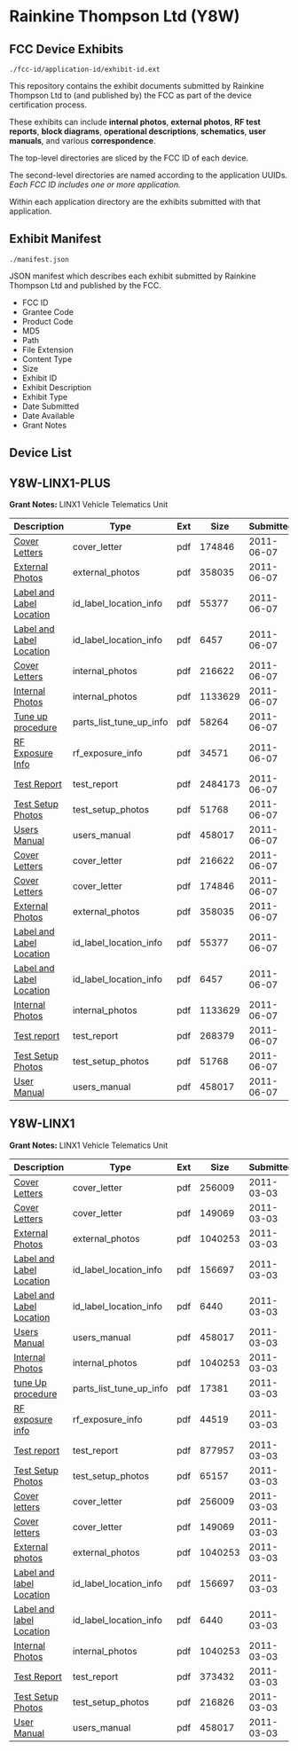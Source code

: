 # Rainkine Thompson Ltd (Y8W)
## FCC Device Exhibits

```
./fcc-id/application-id/exhibit-id.ext
```

This repository contains the exhibit documents submitted by Rainkine Thompson Ltd to (and published by) the FCC as part of the device certification process.

These exhibits can include **internal photos**, **external photos**, **RF test reports**, **block diagrams**, **operational descriptions**, **schematics**, **user manuals**, and various **correspondence**.

The top-level directories are sliced by the FCC ID of each device.

The second-level directories are named according to the application UUIDs. *Each FCC ID includes one or more application.*

Within each application directory are the exhibits submitted with that application. 

## Exhibit Manifest

```
./manifest.json
```

JSON manifest which describes each exhibit submitted by Rainkine Thompson Ltd and published by the FCC.

- FCC ID
- Grantee Code
- Product Code
- MD5
- Path
- File Extension
- Content Type
- Size
- Exhibit ID
- Exhibit Description
- Exhibit Type
- Date Submitted
- Date Available
- Grant Notes

## Device List
## Y8W-LINX1-PLUS
**Grant Notes:** LINX1 Vehicle Telematics Unit

| Description | Type | Ext | Size | Submitted | Available |
| ----------- | ---- | --- | ---- | --------- | --------- |
| [Cover Letters](Y8W-LINX1-PLUS/ff2d156baa120cc3ebb5462fa5de00a8/1478785.pdf) | cover_letter | pdf | 174846 | 2011-06-07 | 2011-06-08 |
| [External Photos](Y8W-LINX1-PLUS/ff2d156baa120cc3ebb5462fa5de00a8/1478786.pdf) | external_photos | pdf | 358035 | 2011-06-07 | 2011-06-08 |
| [Label and Label Location](Y8W-LINX1-PLUS/ff2d156baa120cc3ebb5462fa5de00a8/1478787.pdf) | id_label_location_info | pdf | 55377 | 2011-06-07 | 2011-06-08 |
| [Label and Label Location](Y8W-LINX1-PLUS/ff2d156baa120cc3ebb5462fa5de00a8/1478788.pdf) | id_label_location_info | pdf | 6457 | 2011-06-07 | 2011-06-08 |
| [Cover Letters](Y8W-LINX1-PLUS/ff2d156baa120cc3ebb5462fa5de00a8/1478784.pdf) | internal_photos | pdf | 216622 | 2011-06-07 | 2011-06-08 |
| [Internal Photos](Y8W-LINX1-PLUS/ff2d156baa120cc3ebb5462fa5de00a8/1478789.pdf) | internal_photos | pdf | 1133629 | 2011-06-07 | 2011-06-08 |
| [Tune up procedure](Y8W-LINX1-PLUS/ff2d156baa120cc3ebb5462fa5de00a8/1478806.pdf) | parts_list_tune_up_info | pdf | 58264 | 2011-06-07 | 2011-06-08 |
| [RF Exposure Info](Y8W-LINX1-PLUS/ff2d156baa120cc3ebb5462fa5de00a8/1478807.pdf) | rf_exposure_info | pdf | 34571 | 2011-06-07 | 2011-06-08 |
| [Test Report](Y8W-LINX1-PLUS/ff2d156baa120cc3ebb5462fa5de00a8/1478811.pdf) | test_report | pdf | 2484173 | 2011-06-07 | 2011-06-08 |
| [Test Setup Photos](Y8W-LINX1-PLUS/ff2d156baa120cc3ebb5462fa5de00a8/1478795.pdf) | test_setup_photos | pdf | 51768 | 2011-06-07 | 2011-06-08 |
| [Users Manual](Y8W-LINX1-PLUS/ff2d156baa120cc3ebb5462fa5de00a8/1425458.pdf) | users_manual | pdf | 458017 | 2011-06-07 | 2011-06-08 |
| [Cover Letters](Y8W-LINX1-PLUS/31771caf564e724d87666b4690ae953c/1478784.pdf) | cover_letter | pdf | 216622 | 2011-06-07 | 2011-06-08 |
| [Cover Letters](Y8W-LINX1-PLUS/31771caf564e724d87666b4690ae953c/1478785.pdf) | cover_letter | pdf | 174846 | 2011-06-07 | 2011-06-08 |
| [External  Photos](Y8W-LINX1-PLUS/31771caf564e724d87666b4690ae953c/1478786.pdf) | external_photos | pdf | 358035 | 2011-06-07 | 2011-06-08 |
| [Label and Label Location](Y8W-LINX1-PLUS/31771caf564e724d87666b4690ae953c/1478787.pdf) | id_label_location_info | pdf | 55377 | 2011-06-07 | 2011-06-08 |
| [Label and Label Location](Y8W-LINX1-PLUS/31771caf564e724d87666b4690ae953c/1478788.pdf) | id_label_location_info | pdf | 6457 | 2011-06-07 | 2011-06-08 |
| [Internal Photos](Y8W-LINX1-PLUS/31771caf564e724d87666b4690ae953c/1478789.pdf) | internal_photos | pdf | 1133629 | 2011-06-07 | 2011-06-08 |
| [Test report](Y8W-LINX1-PLUS/31771caf564e724d87666b4690ae953c/1478794.pdf) | test_report | pdf | 268379 | 2011-06-07 | 2011-06-08 |
| [Test Setup Photos](Y8W-LINX1-PLUS/31771caf564e724d87666b4690ae953c/1478795.pdf) | test_setup_photos | pdf | 51768 | 2011-06-07 | 2011-06-08 |
| [User Manual](Y8W-LINX1-PLUS/31771caf564e724d87666b4690ae953c/1425458.pdf) | users_manual | pdf | 458017 | 2011-06-07 | 2011-06-08 |
## Y8W-LINX1
**Grant Notes:** LINX1 Vehicle Telematics Unit

| Description | Type | Ext | Size | Submitted | Available |
| ----------- | ---- | --- | ---- | --------- | --------- |
| [Cover Letters](Y8W-LINX1/9e404a27116c333d401de006734f1f3c/1425445.pdf) | cover_letter | pdf | 256009 | 2011-03-03 | 2011-03-03 |
| [Cover Letters](Y8W-LINX1/9e404a27116c333d401de006734f1f3c/1425446.pdf) | cover_letter | pdf | 149069 | 2011-03-03 | 2011-03-03 |
| [External Photos](Y8W-LINX1/9e404a27116c333d401de006734f1f3c/1425447.pdf) | external_photos | pdf | 1040253 | 2011-03-03 | 2011-03-03 |
| [Label and Label Location](Y8W-LINX1/9e404a27116c333d401de006734f1f3c/1425448.pdf) | id_label_location_info | pdf | 156697 | 2011-03-03 | 2011-03-03 |
| [Label and Label Location](Y8W-LINX1/9e404a27116c333d401de006734f1f3c/1425449.pdf) | id_label_location_info | pdf | 6440 | 2011-03-03 | 2011-03-03 |
| [Users Manual](Y8W-LINX1/9e404a27116c333d401de006734f1f3c/1425458.pdf) | users_manual | pdf | 458017 | 2011-03-03 | 2011-03-03 |
| [Internal Photos](Y8W-LINX1/9e404a27116c333d401de006734f1f3c/1425447.pdf) | internal_photos | pdf | 1040253 | 2011-03-03 | 2011-03-03 |
| [tune Up procedure](Y8W-LINX1/9e404a27116c333d401de006734f1f3c/1425656.pdf) | parts_list_tune_up_info | pdf | 17381 | 2011-03-03 | 2011-03-03 |
| [RF exposure info](Y8W-LINX1/9e404a27116c333d401de006734f1f3c/1425652.pdf) | rf_exposure_info | pdf | 44519 | 2011-03-03 | 2011-03-03 |
| [Test report](Y8W-LINX1/9e404a27116c333d401de006734f1f3c/1425657.pdf) | test_report | pdf | 877957 | 2011-03-03 | 2011-03-03 |
| [Test Setup Photos](Y8W-LINX1/9e404a27116c333d401de006734f1f3c/1425658.pdf) | test_setup_photos | pdf | 65157 | 2011-03-03 | 2011-03-03 |
| [Cover letters](Y8W-LINX1/205696a727dea07856bf790ac93f3d15/1425445.pdf) | cover_letter | pdf | 256009 | 2011-03-03 | 2011-03-03 |
| [Cover letters](Y8W-LINX1/205696a727dea07856bf790ac93f3d15/1425446.pdf) | cover_letter | pdf | 149069 | 2011-03-03 | 2011-03-03 |
| [External  photos](Y8W-LINX1/205696a727dea07856bf790ac93f3d15/1425447.pdf) | external_photos | pdf | 1040253 | 2011-03-03 | 2011-03-03 |
| [Label and label Location](Y8W-LINX1/205696a727dea07856bf790ac93f3d15/1425448.pdf) | id_label_location_info | pdf | 156697 | 2011-03-03 | 2011-03-03 |
| [Label and label Location](Y8W-LINX1/205696a727dea07856bf790ac93f3d15/1425449.pdf) | id_label_location_info | pdf | 6440 | 2011-03-03 | 2011-03-03 |
| [Internal Photos](Y8W-LINX1/205696a727dea07856bf790ac93f3d15/1425447.pdf) | internal_photos | pdf | 1040253 | 2011-03-03 | 2011-03-03 |
| [Test Report](Y8W-LINX1/205696a727dea07856bf790ac93f3d15/1425457.pdf) | test_report | pdf | 373432 | 2011-03-03 | 2011-03-03 |
| [Test Setup Photos](Y8W-LINX1/205696a727dea07856bf790ac93f3d15/1425459.pdf) | test_setup_photos | pdf | 216826 | 2011-03-03 | 2011-03-03 |
| [User Manual](Y8W-LINX1/205696a727dea07856bf790ac93f3d15/1425458.pdf) | users_manual | pdf | 458017 | 2011-03-03 | 2011-03-03 |
